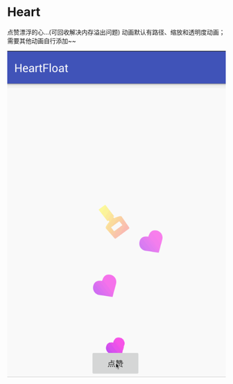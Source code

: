 # Heart
点赞漂浮的心...(可回收解决内存溢出问题)
动画默认有路径、缩放和透明度动画；需要其他动画自行添加~~

![Image](https://github.com/msilemsile/Heart/blob/master/demo.gif)
